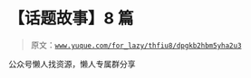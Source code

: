 # 【话题故事】8 篇

> 原文：[`www.yuque.com/for_lazy/thfiu8/dpgkb2hbm5yha2u3`](https://www.yuque.com/for_lazy/thfiu8/dpgkb2hbm5yha2u3)

<ne-p id="ud1f503fa" data-lake-id="ud1f503fa"><ne-text id="uca392b1a">公众号懒人找资源，懒人专属群分享</ne-text></ne-p>